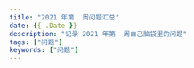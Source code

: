 ```yaml
---
title: "2021 年第  周问题汇总"
date: {{ .Date }}
description: "记录 2021 年第  周自己脑袋里的问题"
tags: ["问题"]
keywords: ["问题"]
---
```


